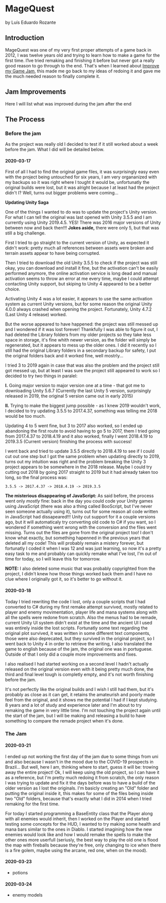 # MageQuest

by Luís Eduardo Rozante

## Introduction

MageQuest was one of my very first proper attempts of a game back in 2012, I was twelve years old and trying to learn how to make a game for the first time. I1ve tried remaking and finishing it before but never got a really good reason to go through to the end. That's when I learned about [Improve my Game Jam](https://itch.io/jam/imgj8), this made me go back to my ideas of redoing it and gave me the much needed reason to finally complete it.

## Jam Improvements

Here I will list what was improved during the jam after the end

## The Process

### Before the jam

As the project was really old I decided to test if it still worked about a week before the jam. What I did will be detailed below.

#### 2020-03-17

First of all I had to find the original game files, it was surprisingly easy even with the project being untouched for six years, I am very organanized with my backups so it was right where I tought it would be, unfortunatly the original builds were lost, but it was alright because I at least had the project didn't I? Well, turns out bigger problems were coming...

**Updating Unity Saga** 
   
One of the things I wanted to do was to update the project's Unity version. For what I can tell the original was last opened with Unity 3.5.5 and I am currently using Unity 2019.4.5. YES! There was 2016 major versions of Unity between now and back then!!! **Jokes aside,** there were only 5, but that was still a big challenge.

First I tried to go straight to the current version of Unity, as expected it didn't work: pretty much all references between assets were broken and terrain assets appear to have being corrupted.

Then I tried to download the old Unity 3.5.5 to check if the project was still okay, you can download and install it fine, but the activation can't be easily performed anymore, the online activation service is long dead and manual activation seems to throw an error at me every time, maybe I could attempt contacting Unity support, but skiping to Unity 4 appeared to be a better choice.

Activating Unity 4 was a lot easier, it appears to use the same activation system as current Unity versions, but for some reason the original Unity 4.0.0 always crashed when opening the project. Fortunately, Unity 4.7.2 (Last Unity 4 release) worked.

But the worse appeared to have happened: the project was still messed up and I wondered if it was lost forever! Thankfully I was able to figure it out, I had deleted the Library folders from my older projects so they take less space in storage, it's fine whith newer version, as the folder will simply be regenerated, but it appears to mess up the older ones. I did it recently so I still had the original Library folders in a secondary backup for safety, I put the original folders back and it worked fine, well mostrly...

I tried 3 to 2019 again in case that was also the problem and the project still got messed up, but at least I was sure the project still appeared to work so I decided to try two things in paralel:

**I.** Going major version to major version one at a time - that got me to downloading Unity 5.6.7 (Currently the last Unity 5 version, surprisingly released in 2019, the original 5 version came out in early 2015)

**II.** Trying to make the biggest jump possible - as I knew 2019 wouldn't work, I decided to try updating 3.5.5 to 2017.4.37, something was telling me 2018 would be too much.

Updating 4 to 5 went fine, but 3 to 2017 also worked, so I ended up abandoning the first route to avoid having to go 5 to 2017, them I tried going from 2017.4.37 to 2018.4.19 and it also worked, finally I went 2018.4.19 to 2019.3.5 (Current version) finishing the process with success!

I went back and tried to update 3.5.5 directly to 2018.4.19 to see if I could cut out one step but I got the same problem when updating directly to 2019, turns out my intuition was right and the problem breaking the Unity 3 project appears to be somewhere in the 2018 release. Maybe I could try cutting out 2018 by going 2017 straight to 2019 but it had already taken too long, so the final process was:

`3.5.5 -> 2017.4.37 -> 2018.4.19 -> 2019.3.5`

**The misterious disappearing of JavaScript:** As said before, the process went only *mostly* fine: back in the day you could code your Unity games using JavaScript (there was also a thing called BooScript, but I've never seen someone actually using it), turns out for some reason all code written in JavaScript had dissapeared!!! Unity cut support for it a couple versions ago, but it will automaticaly try converting old code to C# if you want, so I wondered if something went wrong with the conversion and the files went missing. Turns out the files are gone from the original project too! I don't know what exactly, but something hapenned in the previous years that deleted all my code! This will probably remain a mistery forever, but fortunatly I coded it when I was 12 and was just learning, so now it's a pretty easy task to me and probably can quickly remake what I've lost, I'm out of time for today, so I will leave this for tomorrow.

**NOTE:** I also deleted some music that was probably copyrighted from the project, I didn't knew how those things worked back them and I have no clue where I originally got it, so it's better to go without it.

#### 2020-03-18

Today I tried rewriting the code I lost, only a couple scripts that I had converted to C# during my first remake attempt survived, mostly related to player and enemy movimentation, player life and mana systems along with all the spells were redone from scratch. Also the menus had to be remade, current Unity UI system didn't exist at the time and the ancient UI I used was entirely inside the lost scripts. Fortunatly some text regarding the original plot survived, it was written in some different text components, those were also deprecated, but they survived in the original project, so I went back to Unity 4 in order to retrieve the writing, I also translated the game to english because of the jam, the original one was in portuguese. Outside of that I only did a couple more improvements and fixes.

I also realised I had started working on a second level I hadn't actually released on the original version even with it being pretty much done, the third and final level tough is completly empty, and it's not worth finishing before the jam.

It's not perfectly like the original builds and I wish I still had them, but it's probably as close as it can get, it retains the amateurish and poorly made feel from the original, and it shows me the potential I had if I kept studying. 8 years and a lot of study and experience later and I'm about to try remaking the game in very little time. I'm not touching the project again until the start of the jam, but I will be making and releasing a build to have something to compare the remade project when it's done.

### The Jam

#### 2020-03-21

I ended up not working the first day of the jam due to some things from uni and also because I wasn't in the mood due to the COVID-19 prospects in Brazil... But well, here I am, thinking where to start, guess it will be: trowing away the entire project! Ok, I will keep using the old project, so I can have it as a reference, but I'm pretty much redoing it from scratch, the only reason I was trying to update and fix it the days before was to have a build of the older version as I lost the originals. I'm basicly creating an "Old" folder and putting the original inside it, this makes for some of the files being inside two "Old" folders, because that's exactly what I did in 2014 when I tried remaking for the first time.

For today I started programming a BaseEntity class that the Player along with all enemies would inherit, then I worked on the Player and started testing some concepts for the HUD, I wanted to try making some health and mana bars similar to the ones in Diablo. I started imagining how the new enemies would look like and how I would remake the spells to make the other ones more userfull (seriusly, the best way to play the old one is flood the map with fireballs because they're free, only changing to ice when there is a fire golem, maybe using the arcane, red one, when on the mood).

#### 2020-03-23

- potions

#### 2020-03-24

- enemy models